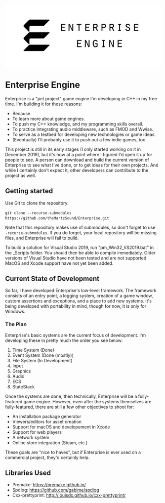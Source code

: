 ![Enterprise Engine](_Resources/Branding/EPLogo_BlackCaptioned.png)

# Enterprise Engine
Enterprise is a "pet project" game engine I'm developing in C++ in my free time. I'm building it for these reasons:
* Because.
* To learn more about game engines.
* To push my C++ knowledge, and my programming skills overall.
* To practice integrating audio middleware, such as FMOD and Wwise.
* To serve as a testbed for developing new technologies or game ideas.
* (Eventually) I'll probably use it to push out a few indie games, too.

This project is still in its early stages (I only started working on it in December 2019), but it's now at a point where I figured I'd open it up for people to see.  A person can download and build the current version of Enterprise to see what I've done, or to get ideas for their own projects.  And while I certainly don't expect it, other developers can contribute to the project as well.

## Getting started
Use Git to clone the repository:

`git clone --recurse-submodules https://github.com/theMartzSound/Enterprise.git`

Note that this repository makes use of submodules, so don't forget to use `--recurse-submodules`.  If you do forget, your local repository will be missing files, and Enterprise will fail to build.

To build a solution for Visual Studio 2019, run "pm_Win32_VS2019.bat" in the _Scripts folder.  You should then be able to compile immediately.  Older versions of Visual Studio have not been tested and are not supported.  MacOS and Xcode support have not yet been added.

## Current State of Development
So far, I have developed Enterprise's low-level framework.  The framework consists of an entry point, a logging system, creation of a game window, custom assertions and exceptions, and a place to add new systems.  It's being developed with portability in mind, though for now, it is only for Windows.

### The Plan

Enterprise's basic systems are the current focus of development.  I'm developing these in pretty much the order you see below:

1. Time System (Done)
2. Event System (Done (mostly))
3. File System (In Development)
4. Input
5. Graphics
6. Audio
7. ECS
8. StateStack

Once the systems are done, then technically, Enterprise will be a fully-featured game engine.  However, even after the systems themselves are fully-featured, there are still a few other objectives to shoot for:

* An installation package generator
* Viewers/editors for asset creation
* Support for macOS and developement in Xcode
* Support for web players
* A network system
* Online store integration (Steam, etc.)

These goals are "nice to haves", but if Enterprise is ever used on a commercial project, they'd certainly help.

## Libraries Used
* Premake: <https://premake.github.io/>
* Spdlog: <https://github.com/gabime/spdlog>
* Cxx-prettyprint: <http://louisdx.github.io/cxx-prettyprint/>